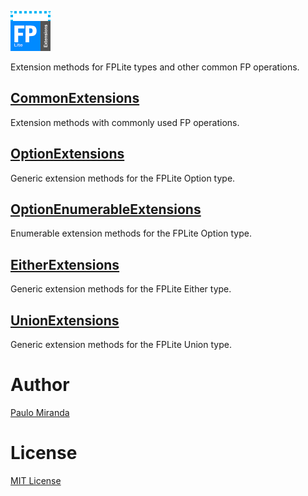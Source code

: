 ﻿![FPLite.Extensions](FPLite_Extensions.png)

Extension methods for FPLite types and other common FP operations.

## [CommonExtensions](CommonExtensions.cs)
Extension methods with commonly used FP operations.

## [OptionExtensions](OptionExtensions.cs)
Generic extension methods for the FPLite Option type.

## [OptionEnumerableExtensions](OptionEnumerableExtensions.cs)
Enumerable extension methods for the FPLite Option type.

## [EitherExtensions](EitherExtensions.cs)
Generic extension methods for the FPLite Either type.

## [UnionExtensions](UnionExtensions.cs)
Generic extension methods for the FPLite Union type.

# Author
[Paulo Miranda](https://github.com/PauloJDCM)

# License
[MIT License](LICENSE.txt)